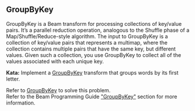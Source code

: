 <!--
  ~  Licensed to the Apache Software Foundation (ASF) under one
  ~  or more contributor license agreements.  See the NOTICE file
  ~  distributed with this work for additional information
  ~  regarding copyright ownership.  The ASF licenses this file
  ~  to you under the Apache License, Version 2.0 (the
  ~  "License"); you may not use this file except in compliance
  ~  with the License.  You may obtain a copy of the License at
  ~
  ~      http://www.apache.org/licenses/LICENSE-2.0
  ~
  ~  Unless required by applicable law or agreed to in writing, software
  ~  distributed under the License is distributed on an "AS IS" BASIS,
  ~  WITHOUT WARRANTIES OR CONDITIONS OF ANY KIND, either express or implied.
  ~  See the License for the specific language governing permissions and
  ~  limitations under the License.
  -->

GroupByKey
----------

GroupByKey is a Beam transform for processing collections of key/value pairs. It’s a parallel 
reduction operation, analogous to the Shuffle phase of a Map/Shuffle/Reduce-style algorithm. 
The input to GroupByKey is a collection of key/value pairs that represents a multimap, where the 
collection contains multiple pairs that have the same key, but different values. Given such a 
collection, you use GroupByKey to collect all of the values associated with each unique key.

**Kata:** Implement a 
[GroupByKey](https://beam.apache.org/releases/pydoc/current/apache_beam.transforms.core.html#apache_beam.transforms.core.GroupByKey) 
transform that groups words by its first letter.

<div class="hint">
  Refer to
  <a href="https://beam.apache.org/releases/pydoc/current/apache_beam.transforms.core.html#apache_beam.transforms.core.GroupByKey">GroupByKey</a>
  to solve this problem.
</div>

<div class="hint">
  Refer to the Beam Programming Guide
  <a href="https://beam.apache.org/documentation/programming-guide/#groupbykey">
    "GroupByKey"</a> section for more information.
</div>
